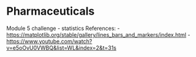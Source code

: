 # Pharmaceuticals
Module 5 challenge - statistics
References: 
    - https://matplotlib.org/stable/gallery/lines_bars_and_markers/index.html
    - https://www.youtube.com/watch?v=e5oOvU0VWBQ&list=WL&index=2&t=31s
    